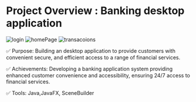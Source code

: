 # Project Overview : Banking desktop application
![login](https://github.com/Assiar1/Banking-App/assets/115417838/d2dee9d6-a90a-49e2-b8ba-46da1fc4c237)
![homePage](https://github.com/Assiar1/Banking-App/assets/115417838/e8d7d228-f74b-4acb-891d-04c5298ce875)
![transacoions](https://github.com/Assiar1/Banking-App/assets/115417838/9728b055-158f-433f-826d-feeef48b1b5d)

✅ Purpose: Building an desktop application to provide customers with convenient secure, and efficient access to a range of financial services.

✅ Achievements: Developing a banking application system providing enhanced customer convenience and accessibility, ensuring 24/7 access to financial services.

✅ Tools: Java,JavaFX, SceneBuilder
